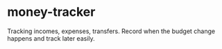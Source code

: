 # money-tracker
Tracking incomes, expenses, transfers. Record when the budget change happens and track later easily.
